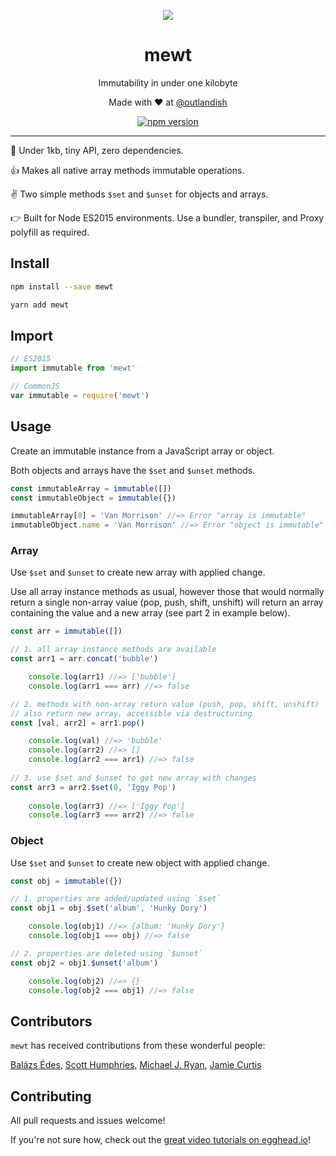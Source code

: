 <p align="center">
  <img src="https://github.com/sdgluck/mewt/blob/master/mewt.png" />
</p>

<p><h1 align="center">mewt</h1></p>

<p align="center">Immutability in under one kilobyte</p>

<p align="center">Made with ❤ at <a href="http://www.twitter.com/outlandish">@outlandish</a></p>
  
<p align="center">
    <a href="http://badge.fury.io/js/mewt"><img alt="npm version" src="https://badge.fury.io/js/mewt.svg" /></a>
</p>

<hr/>

:seedling: Under 1kb, tiny API, zero dependencies.

:+1: Makes all native array methods immutable operations.

:v: Two simple methods `$set` and `$unset` for objects and arrays.

:point_right: Built for Node ES2015 environments. Use a bundler, transpiler, and Proxy polyfill as required.

## Install

```sh
npm install --save mewt
```

```sh
yarn add mewt
```

## Import
 
```js
// ES2015
import immutable from 'mewt'
```

```js
// CommonJS
var immutable = require('mewt')
```

## Usage

Create an immutable instance from a JavaScript array or object.

Both objects and arrays have the `$set` and `$unset` methods.

```js
const immutableArray = immutable([])
const immutableObject = immutable({})

immutableArray[0] = 'Van Morrison' //=> Error "array is immutable"
immutableObject.name = 'Van Morrison' //=> Error "object is immutable"
```

### Array

Use `$set` and `$unset` to create new array with applied change.

Use all array instance methods as usual, however those that would normally return a single 
non-array value (pop, push, shift, unshift) will return an array containing the value and a new array
(see part 2 in example below).

```js
const arr = immutable([])

// 1. all array instance methods are available
const arr1 = arr.concat('bubble')

    console.log(arr1) //=> ['bubble']
    console.log(arr1 === arr) //=> false

// 2. methods with non-array return value (push, pop, shift, unshift)
// also return new array, accessible via destructuring
const [val, arr2] = arr1.pop()

    console.log(val) //=> 'bubble'
    console.log(arr2) //=> []
    console.log(arr2 === arr1) //=> false
    
// 3. use $set and $unset to get new array with changes
const arr3 = arr2.$set(0, 'Iggy Pop')
    
    console.log(arr3) //=> ['Iggy Pop']
    console.log(arr3 === arr2) //=> false
```

### Object

Use `$set` and `$unset` to create new object with applied change.

```js
const obj = immutable({})

// 1. properties are added/updated using `$set`
const obj1 = obj.$set('album', 'Hunky Dory')

    console.log(obj1) //=> {album: 'Hunky Dory'}
    console.log(obj1 === obj) //=> false

// 2. properties are deleted using `$unset`
const obj2 = obj1.$unset('album')

    console.log(obj2) //=> {}
    console.log(obj2 === obj1) //=> false
```

## Contributors

`mewt` has received contributions from these wonderful people:

[Balázs Édes](https://github.com/bali182), [Scott Humphries](https://github.com/sscotth), [Michael J. Ryan](https://github.com/tracker1), [Jamie Curtis](https://github.com/jcurtis)

## Contributing

All pull requests and issues welcome!

If you're not sure how, check out the [great video tutorials on egghead.io](http://bit.ly/2aVzthz)!
